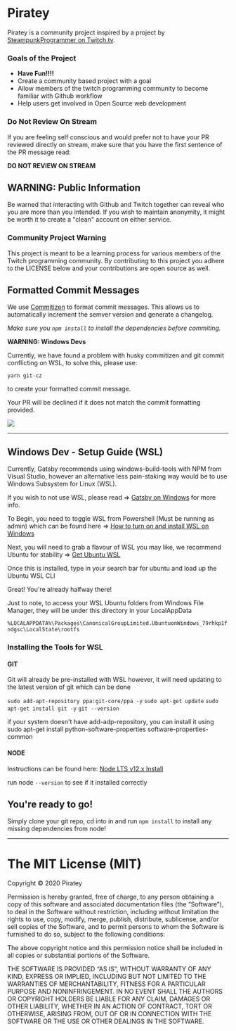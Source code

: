 # Piratey

Piratey is a community project inspired by a project by [SteampunkProgrammer on Twitch.tv](https://www.twitch.tv/steampunkprogrammer).

### Goals of the Project

- **Have Fun!!!!**
- Create a community based project with a goal
- Allow members of the twitch programming community to become familiar with Github workflow
- Help users get involved in Open Source web development

### Do Not Review On Stream

If you are feeling self conscious and would prefer not to have your PR reviewed directly on stream, make sure that you have the first sentence of the PR message read:

**DO NOT REVIEW ON STREAM**

## WARNING: Public Information

Be warned that interacting with Github and Twitch together can reveal who you are more than you intended. If you wish to maintain anonymity, it might be worth it to create a "clean" account on either service.

### Community Project Warning

This project is meant to be a learning process for various members of the Twitch programming community. By contributing to this project you adhere to the LICENSE below and your contributions are open source as well.

## Formatted Commit Messages

We use [Commitizen](http://commitizen.github.io/cz-cli/) to format commit messages. This allows us to automatically increment the semver version and generate a changelog.

_Make sure you `npm install` to install the dependencies before commiting._

**WARNING: Windows Devs**

Currently, we have found a problem with husky commitizen and git commit conflicting on WSL, to solve this, please use:

`yarn git-cz`

to create your formatted commit message.

Your PR will be declined if it does not match the commit formatting provided.

![](./readme-assets/commitizen.png)

---

## Windows Dev - Setup Guide (WSL)

Currently, Gatsby recommends using windows-build-tools with NPM from Visual Studio, however an alternative less pain-staking way would be to use Windows Subsystem for Linux (WSL).

If you wish to not use WSL, please read => [Gatsby on Windows](https://www.gatsbyjs.org/docs/gatsby-on-windows/) for more info.

To Begin, you need to toggle WSL from Powershell (Must be running as admin) which can be found here => [How to turn on and install WSL on Windows](https://docs.microsoft.com/en-us/windows/wsl/install-win10)

Next, you will need to grab a flavour of WSL you may like, we recommend Ubuntu for stability => [Get Ubuntu WSL](https://www.microsoft.com/en-us/p/ubuntu/9nblggh4msv6?activetab=pivot:overviewtab)

Once this is installed, type in your search bar for ubuntu and load up the Ubuntu WSL CLI

Great! You're already halfway there!

Just to note, to access your WSL Ubuntu folders from Windows File Manager, they will be under this directory in your LocalAppData

`%LOCALAPPDATA%\Packages\CanonicalGroupLimited.UbuntuonWindows_79rhkp1fndgsc\LocalState\rootfs`

### Installing the Tools for WSL

#### GIT

Git will already be pre-installed with WSL however, it will need updating to the latest version of git which can be done

`sudo add-apt-repository ppa:git-core/ppa -y`
`sudo apt-get update`
`sudo apt-get install git -y`
`git --version`

if your system doesn't have add-adp-repository, you can install it using
sudo apt-get install python-software-properties software-properties-common

#### NODE

Instructions can be found here: [Node LTS v12.x Install](https://computingforgeeks.com/how-to-install-nodejs-on-ubuntu-debian-linux-mint/)

run node `--version` to see if it installed correctly

## You're ready to go!

Simply clone your git repo, cd into in and run `npm install` to install any missing dependencies from node!

---

# The MIT License (MIT)

Copyright © 2020 Piratey

Permission is hereby granted, free of charge, to any person
obtaining a copy of this software and associated documentation
files (the “Software”), to deal in the Software without
restriction, including without limitation the rights to use,
copy, modify, merge, publish, distribute, sublicense, and/or sell
copies of the Software, and to permit persons to whom the
Software is furnished to do so, subject to the following
conditions:

The above copyright notice and this permission notice shall be
included in all copies or substantial portions of the Software.

THE SOFTWARE IS PROVIDED “AS IS”, WITHOUT WARRANTY OF ANY KIND,
EXPRESS OR IMPLIED, INCLUDING BUT NOT LIMITED TO THE WARRANTIES
OF MERCHANTABILITY, FITNESS FOR A PARTICULAR PURPOSE AND
NONINFRINGEMENT. IN NO EVENT SHALL THE AUTHORS OR COPYRIGHT
HOLDERS BE LIABLE FOR ANY CLAIM, DAMAGES OR OTHER LIABILITY,
WHETHER IN AN ACTION OF CONTRACT, TORT OR OTHERWISE, ARISING
FROM, OUT OF OR IN CONNECTION WITH THE SOFTWARE OR THE USE OR
OTHER DEALINGS IN THE SOFTWARE.

